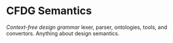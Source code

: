 CFDG Semantics
===========

*Context-free design grammar* lexer, parser, ontologies, tools, and convertors. Anything about design semantics.